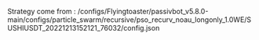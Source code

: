 Strategy come from : /configs/Flyingtoaster/passivbot_v5.8.0-main/configs/particle_swarm/recursive/pso_recurv_noau_longonly_1.0WE/SUSHIUSDT_20221213152121_76032/config.json
